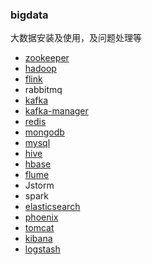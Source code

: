 ### bigdata
  大数据安装及使用，及问题处理等
  
- [zookeeper](./src/main/java/wang/xiaoluobo/zookeeper/zookeeper.md)
- [hadoop](./src/main/java/wang/xiaoluobo/hadoop/hadoop.md)
- [flink](./src/main/java/wang/xiaoluobo/flink/flink.md)
- rabbitmq
- [kafka](./src/main/java/wang/xiaoluobo/kafka/kafka.md)
- [kafka-manager](./src/main/java/wang/xiaoluobo/kafka/kafka-manager.md)
- [redis](./src/main/java/wang/xiaoluobo/redis/redis.md)
- [mongodb](./src/main/java/wang/xiaoluobo/mongodb/mongodb.md)
- [mysql](./src/main/java/wang/xiaoluobo/mysql/mysql.md)
- [hive](./src/main/java/wang/xiaoluobo/hive/hive.md)
- [hbase](./src/main/java/wang/xiaoluobo/hbase/hbase.md)
- [flume](./src/main/java/wang/xiaoluobo/flume/flume.md)
- Jstorm
- spark
- [elasticsearch](./src/main/java/wang/xiaoluobo/elasticsearch/elasticsearch.md)
- [phoenix](./src/main/java/wang/xiaoluobo/phoenix/phoenix.md)
- [tomcat](./src/main/java/wang/xiaoluobo/tomcat/tomcat.md)
- [kibana](./src/main/java/wang/xiaoluobo/kibana/kibana.md)
- [logstash](./src/main/java/wang/xiaoluobo/logstash/logstash.md)
